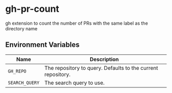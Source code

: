 # gh-pr-count

gh extension to count the number of PRs with the same label as the directory name

## Environment Variables

| Name           | Description                                                  |
| -------------- | ------------------------------------------------------------ |
| `GH_REPO`      | The repository to query. Defaults to the current repository. |
| `SEARCH_QUERY` | The search query to use.                                     |
